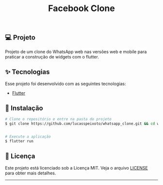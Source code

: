 <h1 align="center">
   Facebook Clone
</h1>

<br>

## 💻 Projeto

Projeto de um clone do WhatsApp web nas versões web e mobile para praticar a construção de widgets com o flutter.

## ✨ Tecnologias

Esse projeto foi desenvolvido com as seguintes tecnologias:

- [Flutter](https://flutter.dev/?gclid=Cj0KCQiAr5iQBhCsARIsAPcwROPG15yyqXVCMGJaCFGwtAR_CASdAO_F2F9VZZiP3mXTz8LK0x5-O9UaAp3SEALw_wcB&gclsrc=aw.ds)

<!-- ## 🔖 Layout

![interface](assets/images/layout.png 'Layout') -->

## 🚀 Instalação

```bash
# Clone o repositório e entre na pasta do projeto
$ git clone https://github.com/lucasspeixoto/whatsapp_clone.git && cd whatsapp_clone


# Execute a aplicação
$ flutter run

```

## 📝 Licença

Este projeto está licenciado sob a Licença MIT. Veja o arquivo [LICENSE](LICENSE) para obter mais detalhes.

---

